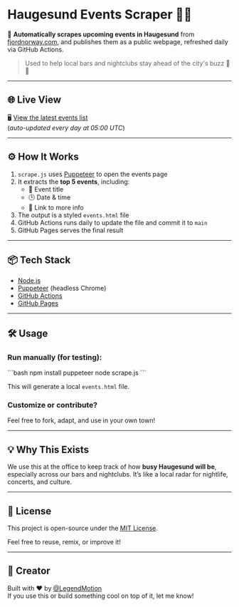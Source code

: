 # Haugesund Events Scraper 🎤🎸

📍 **Automatically scrapes upcoming events in Haugesund** from [fjordnorway.com](https://www.fjordnorway.com/no/arrangementer/haugesund-haugalandet), and publishes them as a public webpage, refreshed daily via GitHub Actions.

> Used to help local bars and nightclubs stay ahead of the city's buzz 🕺🍻

---

## 🌐 Live View

🖥️ [View the latest events list](https://legendmotion.github.io/haugesund-events/events.html)  
(*auto-updated every day at 05:00 UTC*)

---

## ⚙️ How It Works

1. `scrape.js` uses [Puppeteer](https://pptr.dev/) to open the events page
2. It extracts the **top 5 events**, including:
   - 🎫 Event title
   - 🕒 Date & time
   - 🔗 Link to more info
3. The output is a styled `events.html` file
4. GitHub Actions runs daily to update the file and commit it to `main`
5. GitHub Pages serves the final result

---

## 📦 Tech Stack

- [Node.js](https://nodejs.org/)
- [Puppeteer](https://pptr.dev/) (headless Chrome)
- [GitHub Actions](https://github.com/features/actions)
- [GitHub Pages](https://pages.github.com/)

---

## 🛠️ Usage

### Run manually (for testing):

\`\`\`bash
npm install puppeteer
node scrape.js
\`\`\`

This will generate a local `events.html` file.

### Customize or contribute?

Feel free to fork, adapt, and use in your own town!

---

## 💡 Why This Exists

We use this at the office to keep track of how **busy Haugesund will be**, especially across our bars and nightclubs. It’s like a local radar for nightlife, concerts, and culture.

---

## 📖 License

This project is open-source under the [MIT License](LICENSE).

Feel free to reuse, remix, or improve it!

---

## 👤 Creator

Built with ❤️ by [@LegendMotion](https://github.com/LegendMotion)  
If you use this or build something cool on top of it, let me know!
